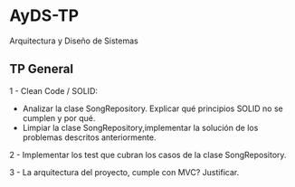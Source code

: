 # AyDS-TP

Arquitectura y Diseño de Sistemas  

## TP General

1 - Clean Code / SOLID:
- Analizar la clase SongRepository. Explicar qué principios SOLID no se cumplen y por qué. 
- Limpiar la clase SongRepository,implementar la solución de los problemas descritos anteriormente.

2 - Implementar los test que cubran los casos de la clase SongRepository.

3 - La arquitectura del proyecto, cumple con MVC? Justificar.
